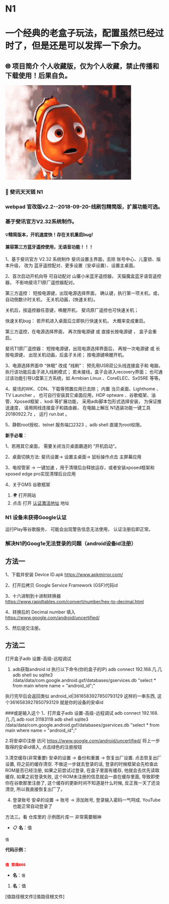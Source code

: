 # N1
# 一个经典的老盒子玩法，配置虽然已经过时了，但是还是可以发挥一下余力。

## 🌐 项目简介 个人收藏版，仅为个人收藏，禁止传播和下载使用！后果自负。
![悠哉图片](./漏网之鱼.gif)

### 🌟 斐讯天天链  N1   
### webpad 官改版v2.2--2018-09-20-线刷包精简版，扩展功能可选。
### 基于斐讯官方V2.32系统制作。

#### 💡精简版本，开机速度快！存在关机重启bug!  
#### 兼容第三方蓝牙遥控使用，无语音功能！！！

1、基于斐讯官方 V2.32 系统制作
斐讯设置主界面，去除 账号中心、儿童锁、版本升级，
改为 蓝牙遥控配对、更多设置（安卓设置）、设置主桌面。

2、首次启动开机向导
可自动配对 山寨小米蓝牙遥控器，
天猫魔盒蓝牙语音遥控器，
不影响斐讯T1原厂遥控器配对。

第三方遥控：
短按电源键，出现电源选择界面，
确认键，执行第一项关机，或，自动倒数计时关机，
无关机动画，(快速关机)。

关机后，按遥控器任意键，唤醒开机，
斐讯原厂遥控也可快速关机；

快速关机bug：
若开机进入桌面后立即执行快速关机，
大概率变成重启。

第三方遥控，在电源选择界面，
再次按电源键 
或 直接长按电源键 ，
盒子会重启。

斐讯T1原厂遥控器：
短按电源键，出现电源选择界面后，
再按一次电源键 或 长按电源键，
出现关机动画，后盒子关闭；
按电源键唤醒开机。


3、电源选择界面中 “休眠” 改成 “线刷”：
预先用USB双公头线连接盒子和 电脑，执行该功能后盒子进入线刷模式；
若未接线，盒子会进入recovery界面；
也可通过该功能引导U盘第三方系统，如 Armbian Linux 、CoreELEC、Sx05RE 等等。


4、斐讯的WK、CDN、下载等预置应用已去除；
内置 当贝桌面、Lighthome 、TV Launcher ，
也可自行安装其它桌面应用，HDP optware 、谷歌框架、油管、Xposed框架 、kodi 等扩展功能，
采用adb脚本包形式选择安装，
为保证推送速度，
请用网线连接盒子和路由器，
在电脑上解压 N1选装功能一键工具20180922.7z ，
运行 run.bat 。



5、静默root授权、telnet 服务端口2323 ，adb shell 直接为root权限。



**新手必看**： 

1、若用其它桌面，
需要关闭当贝桌面霸道的 “开机启动”。

2、桌面切换方法: 
斐讯设置->
设置主桌面->
鼠标操作点击 主屏幕应用



3、电视管家 -> 一键加速 ，用于清理后台释放运存，或者安装xposed框架和xposed edge pro实现清理后台应用


4、关于GMS 谷歌框架


1. 🌍 打开网站 
2. 点击 打开 [认证激活地址](https://www.google.com/android/uncertified/) 地址

### N1 设备未获得Google认证
运行Play等谷歌服务，
可能会出现警告信息无法使用，
认证注册后即正常。


### 解决N1的Goog1e无法登录的问题（android设备id注册）


##  方法一

1、下载并安装 Device ID.apk
      https://www.apkmirror.com/

2、打开后拷贝
Google Service Framework (GSF)代码id

3、十六进制到十进制转换器
https://www.rapidtables.com/convert/number/hex-to-decimal.html


4、转换后的 Decimal number 
填入 https://www.google.com/android/uncertified/


5、然后提交注册。 




## 方法二

打开盒子adb 设置-高级-远程调试
1. adb获取android id
执行以下命令(你的盒子的IP)
adb connect 192.168.几.几
adb shell
su
sqlite3 /data/data/com.google.android.gsf/databases/gservices.db "select * from main where name = \"android_id\";"

执行完毕后会返回类似 
android_id|3616583927850793129
这样的一串东西, 
这个3616583927850793129
就是你的设备的安卓id
 
###或是输入这个
1、打开盒子adb 设置-高级-远程调试
adb connect 192.168.几.几
adb root 31183118
adb shell
sqlite3 /data/data/com.google.android.gsf/databases/gservices.db "select * from main where name = \"android_id\";"



2.将安卓ID注册
访问 https://www.google.com/android/uncertified/
 将上一步取得的安卓id填入, 点击绿色的注册按钮


3.清空缓存(非常重要)
安卓的设置 -> 备份和重置 -> 恢复出厂设置.
 点击恢复出厂设置, 将之前的缓存清空. 
不做这一步就去登录的话, 
登录的时候框架会先检查此ROM是否已经注册, 
如果之前尝试过登录, 在盒子里面有缓存, 
他就会去优先读取缓存, 如果之前登录失败, 
这个ROM未注册的信息就会一直在缓存里面, 
导致即使你在谷歌那里注册了, 
这个缓存的更新时间不知道是什么时候,
 反正我一天了还没清空, 
所以我直接恢复出厂了。


4. 登录账号
安卓的设置 -> 账号 -> 添加账号, 
登录输入密码一气呵成. 
YouTube也能正常自动登录了




方法三。看 仓库里的  示例图片库一  非常需要眼神







- 📋 **名**：值


```
值

```

**代码示例：**

```json

值 悠哉666

```

- **名**：`值`

1. **名**：值

[值路径根文件][值路径根文件]






